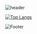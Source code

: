 ![header](https://capsule-render.vercel.app/api?type=waving&color=auto&height=200&section=header&text=This%20Too%20Shall%20pass&fontSize=45)


[![Top Langs](https://github-readme-stats.vercel.app/api/top-langs/?username=SANDWITCH72)](https://github.com/SANDWITCH72/github-readme-stats)

![Footer](https://capsule-render.vercel.app/api?type=waving&color=auto&height=200&section=footer)


<!--
**SANDWITCH72/SANDWITCH72** is a ✨ _special_ ✨ repository because its `README.md` (this file) appears on your GitHub profile.

Here are some ideas to get you started:

- 🔭 I’m currently working on ...
- 🌱 I’m currently learning ...
- 👯 I’m looking to collaborate on ...
- 🤔 I’m looking for help with ...
- 💬 Ask me about ...
- 📫 How to reach me: ...
- 😄 Pronouns: ...
- ⚡ Fun fact: ...
-->
